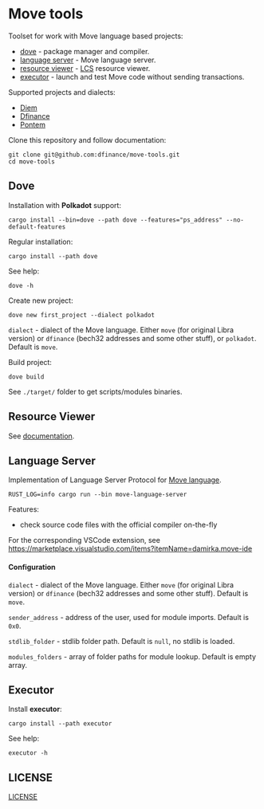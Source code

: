 # Move tools

Toolset for work with Move language based projects:

* [dove](/dove/) - package manager and compiler.
* [language server](/language_server/) - Move language server.
* [resource viewer](/resource-viewer/) - [LCS](https://github.com/librastartup/libra-canonical-serialization) resource viewer.
* [executor](/executor/) - launch and test Move code without sending transactions.

Supported projects and dialects:

* [Diem](https://www.diem.com/en-us/)
* [Dfinance](https://dfinance.co/)
* [Pontem](https://pontem.network/)

Clone this repository and follow documentation:

```shell script
git clone git@github.com:dfinance/move-tools.git
cd move-tools
```

## Dove

Installation with **Polkadot** support:

```shell script
cargo install --bin=dove --path dove --features="ps_address" --no-default-features
```

Regular installation:

```shell script
cargo install --path dove
```

See help:

```shell script
dove -h
```

Create new project:

```shell script
dove new first_project --dialect polkadot
```

`dialect` - dialect of the Move language. Either `move` (for original Libra version) or `dfinance` (bech32 addresses and some other stuff), or `polkadot`. Default is `move`.

Build project:

```shell script
dove build
```

See `./target/` folder to get scripts/modules binaries.

## Resource Viewer

See [documentation](/resource-viewer/README.md).

## Language Server

Implementation of Language Server Protocol for [Move language](https://developers.libra.org/docs/crates/move-language).

```shell script
RUST_LOG=info cargo run --bin move-language-server
```

Features:
* check source code files with the official compiler on-the-fly

For the corresponding VSCode extension, see https://marketplace.visualstudio.com/items?itemName=damirka.move-ide

#### Configuration

`dialect` - dialect of the Move language. Either `move` (for original Libra version) or `dfinance` (bech32 addresses and some other stuff). Default is `move`.

`sender_address` - address of the user, used for module imports. Default is `0x0`.

`stdlib_folder` - stdlib folder path. Default is `null`, no stdlib is loaded.

`modules_folders` - array of folder paths for module lookup. Default is empty array.

## Executor

Install **executor**:

```shell script
cargo install --path executor
```
See help:
```
executor -h
```

## LICENSE

[LICENSE](/LICENSE)
